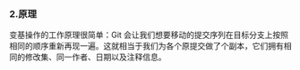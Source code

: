 ### 2.原理

变基操作的工作原理很简单：Git 会让我们想要移动的提交序列在目标分支上按照相同的顺序重新再现一遍。这就相当于我们为各个原提交做了个副本，它们拥有相同的修改集、同一作者、日期以及注释信息。